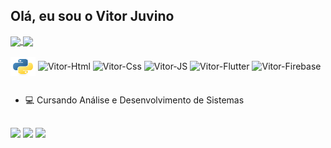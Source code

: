 ## Olá, eu sou o Vitor Juvino

<div>
  <a href="https://github.com/VitorJuvino">
  <a href=""> <img align="center" src="https://github-readme-stats.vercel.app/api?username=VitorJuvino&show_icons=true&theme=tokyonight&line_height=20&hide=css"/> </a>
  <a href=""> <img align="center" src="https://github-readme-stats.vercel.app/api/top-langs/?username=anuraghazra&layout=compact&show_icons=true&theme=tokyonight&line_height=33&hide=css"/> </a>
</div>
<div style="display: inline_block"><br>
  <img align="center" alt="Vitor-Python" height="30" width="40" src="https://raw.githubusercontent.com/devicons/devicon/master/icons/python/python-original.svg">

  <img align="center" alt="Vitor-Html" height="30" width="40" src="https://cdn.jsdelivr.net/gh/devicons/devicon/icons/html5/html5-original.svg" />   
  <img align="center" alt="Vitor-Css" height="30" width="40"src="https://cdn.jsdelivr.net/gh/devicons/devicon/icons/css3/css3-original.svg" />  
  <img align="center" alt="Vitor-JS" height="30" width="40"src="https://cdn.jsdelivr.net/gh/devicons/devicon/icons/javascript/javascript-original.svg" />
  <img align="center" alt="Vitor-Flutter" height="30" width="40"src="https://cdn.jsdelivr.net/gh/devicons/devicon@latest/icons/flutter/flutter-original.svg" />
  <img align="center" alt="Vitor-Firebase" height="30" width="40" src="https://cdn.jsdelivr.net/gh/devicons/devicon@latest/icons/firebase/firebase-original.svg" />     
</div>
  
  ##

  - 💻 Cursando Análise e Desenvolvimento de Sistemas

  ##
  
<div> 
  <a href="https://instagram.com/vitor_juvino" target="_blank"><img src="https://img.shields.io/badge/-Instagram-%23E4405F?style=for-the-badge&logo=instagram&logoColor=white" target="_blank"></a>
    <a href = "mailto:juvinovitor@gmail.com"><img src="https://img.shields.io/badge/-Gmail-%23333?style=for-the-badge&logo=gmail&logoColor=white" target="_blank"></a>
    <a href="https://www.linkedin.com/in/vitor-juvino" target="_blank"><img src="https://img.shields.io/badge/-LinkedIn-%230077B5?style=for-the-badge&logo=linkedin&logoColor=white" target="_blank"></a> 
  </div>


